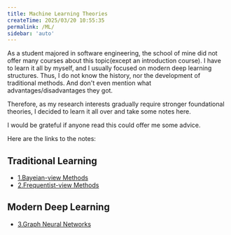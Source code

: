 ```yaml
---
title: Machine Learning Theories
createTime: 2025/03/20 10:55:35
permalink: /ML/
sidebar: 'auto'
---
```

As a student majored in software engineering, the school of mine did not offer many courses about this topic(except an introduction course). I have to learn it all by myself, and I usually focused on modern deep learning structures. Thus, I do not know the history, nor the development of traditional methods. And don't even mention what advantages/disadvantages they got.

Therefore, as my research interests gradually require stronger foundational theories, I decided to learn it all over and take some notes here. 

I would be grateful if anyone read this could offer me some advice. 

Here are the links to the notes:

## Traditional Learning
- [1.Bayeian-view Methods](/ML/u0q5o2j0/)
- [2.Frequentist-view Methods](/ML/sa39a9gm/)
## Modern Deep Learning
- [3.Graph Neural Networks](/ML/5cxjb4iu/)
